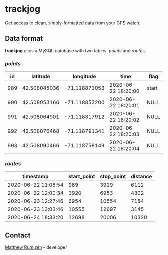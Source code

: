# trackjog

Get access to clean, simply-formatted data from your GPS watch.

## Data format

**trackjog** uses a MySQL database with two tables: *points* and *routes*.

### *points*
| id  | latitude     | longitude     | time                | flag  |
|-----|--------------|---------------|---------------------|-------|
| 989 | 42.508045036 | -71.118871053 | 2020-06-22 18:20:00 | start |
| 990 | 42.508053166 | -71.118853200 | 2020-06-22 18:20:01 | NULL  |
| 991 | 42.508064901 | -71.118817912 | 2020-06-22 18:20:02 | NULL  |
| 992 | 42.508076468 | -71.118791341 | 2020-06-22 18:20:03 | NULL  |
| 993 | 42.508090466 | -71.118758149 | 2020-06-22 18:20:04 | NULL  |

### *routes*
| timestamp           | start_point | stop_point | distance |
|---------------------|-------------|------------|----------|
| 2020-06-22 11:08:54 |         989 |       3919 |     6112 |
| 2020-06-22 12:00:34 |        3920 |       6953 |     4302 |
| 2020-06-23 12:27:46 |        6954 |      10554 |     7184 |
| 2020-06-23 13:03:46 |       10555 |      12697 |     3145 |
| 2020-06-24 18:33:20 |       12698 |      20006 |    10320 |

## Contact
[Matthew Rumizen](mailto:matthew.rumizen@gmail.com) - developer
